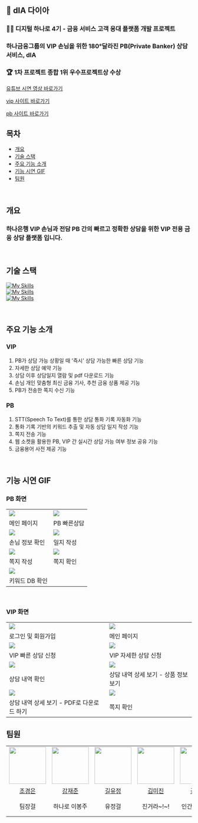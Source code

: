 ## 💎 dIA 다이아
### 👨‍💻 디지털 하나로 4기 - 금융 서비스 고객 응대 플랫폼 개발 프로젝트

### 하나금융그룹의 VIP 손님을 위한 180°달라진 PB(Private Banker) 상담 서비스, dIA

### 🏆 1차 프로젝트 종합 1위 우수프로젝트상 수상

[유튜브 시연 영상 바로가기](https://www.youtube.com/watch?v=q66A-Tz5t5w) <br/>

[vip 사이트 바로가기](https://dia-vip-fe.vercel.app/) <br/>

[pb 사이트 바로가기](https://dia-pb-fe.vercel.app/)

## 목차
- [ 개요 ](#개요)
- [ 기술 스택 ](#기술-스택)
- [ 주요 기능 소개 ](#주요-기능-소개)
- [ 기능 시연 GIF ](#기능-시연-GIF)
- [ 팀원 ](#팀원)

<br>

## 개요
### 하나은행 VIP 손님과 전담 PB 간의 빠르고 정확한 상담을 위한 VIP 전용 금융 상담 플랫폼 입니다.
<br>

## 기술 스택
[![My Skills](https://skillicons.dev/icons?i=react,typescript,next,css,tailwind)](https://skillicons.dev)
<br>
[![My Skills](https://skillicons.dev/icons?i=java,spring,py,flask,mysql)](https://skillicons.dev)
<br>
[![My Skills](https://skillicons.dev/icons?i=github,aws,nginx,postman)](https://skillicons.dev)

<br>

## 주요 기능 소개

### VIP
1. PB가 상담 가능 상황일 때 '즉시' 상담 가능한 빠른 상담 기능
2. 자세한 상담 예약 기능
3. 상담 이후 상담일지 열람 및 pdf 다운로드 기능
4. 손님 개인 맞춤형 최신 금융 기사, 추천 금융 상품 제공 기능
5. PB가 전송한 쪽지 수신 기능

### PB
1. STT(Speech To Text)를 통한 상담 통화 기록 자동화 기능
2. 통화 기록 기반의 키워드 추출 및 자동 상담 일지 작성 기능
3. 쪽지 전송 기능
4. 웹 소켓을 활용한 PB, VIP 간 실시간 상담 가능 여부 정보 공유 기능
5. 금융용어 사전 제공 기능

<br>


## 기능 시연 GIF

### PB 화면
<table>
  <tr>
    <td><img src="https://github.com/user-attachments/assets/bc10cf01-ea0b-4748-90b8-d49582320196"></td>
    <td><img src="https://github.com/user-attachments/assets/37f34c47-cbb9-45bb-a4a2-fac340d3f275"></td>
  </tr>
  <tr>
    <td>메인 페이지</td>
    <td>PB 빠른상담</td>
  </tr>

 <tr>
    <td><img src="https://github.com/user-attachments/assets/4369b135-2350-4f02-bec0-7e0a0ebaa086"></td>
    <td><img src="https://github.com/user-attachments/assets/f12c943d-0b73-4f3d-8e49-f0fef2eeff20"></td>
  </tr>
  <tr>
    <td>손님 정보 확인</td>
    <td>일지 작성</td>
  </tr>

   <tr>
    <td><img src="https://github.com/user-attachments/assets/a72e6967-ca95-4703-a3c8-8e09fdac7755"></td>
    <td><img src="https://github.com/user-attachments/assets/3ab0db4b-7b57-452b-902c-bce8ce9fa100"></td>
  </tr>
  <tr>
    <td>쪽지 작성</td>
    <td>쪽지 확인</td>
  </tr>

  <tr>
    <td><img src="https://github.com/user-attachments/assets/3da19622-1797-4705-8dc5-9e0a1395f15e"></td>
    <td></td>
  </tr>
  <tr>
    <td>키워드 DB 확인</td>
    <td></td>
  </tr>
</table>

<br>

### VIP 화면

<table>
   <tr>
    <td><img src="https://github.com/user-attachments/assets/8033b6ab-a985-4742-8b71-5eb3cbac0b02"></td>
    <td><img src="https://github.com/user-attachments/assets/88827466-ea74-47bd-a459-c2cb12356d3e"></td>
   </tr>
   <tr>
    <td>로그인 및 회원가입</td>
    <td>메인 페이지</td>
   </tr>

   <tr>
    <td><img src="https://github.com/user-attachments/assets/acc00618-2b9e-46c1-9a30-7cb188247e34"></td>
    <td><img src="https://github.com/user-attachments/assets/ac95d168-31b3-41f4-b74a-e05e79062b16"></td>
   </tr>
   <tr>
    <td>VIP 빠른 상담 신청</td>
    <td>VIP 자세한 상담 신청</td>
   </tr>

   <tr>
    <td><img src="https://github.com/user-attachments/assets/ac81a028-4f76-49d8-8890-7129f9983c36"></td>
    <td><img src="https://github.com/user-attachments/assets/6ec0dc83-1dfc-48ac-b632-e83b2984b016"></td>
   </tr>
   <tr>
    <td>상담 내역 확인</td>
    <td>상담 내역 상세 보기 - 상품 정보 보기</td>
   </tr>

   <tr>
    <td><img src="https://github.com/user-attachments/assets/f3a1d445-d69b-48c6-87a2-7eab574715fe"></td>
    <td><img src="https://github.com/user-attachments/assets/0f3fdd92-34f1-4ec1-9a41-0364a8ce30ec"></td>
   </tr>
   <tr>
    <td>상담 내역 상세 보기 - PDF로 다운로드 하기</td>
    <td>쪽지 확인</td>
   </tr>
</table>

## 팀원
<table>
  <tr>
    <td><img src="https://github.com/Kyoungeun-creator.png" width="100px" /></td>
		<td><img src="https://github.com/BBZJUN.png" width="100px" /></td>
    <td><img src="https://github.com/YoojeongKil.png" width="100px" /></td>
    <td><img src="https://github.com/larchlarix.png" width="100px" /></td>
		<td><img src="https://github.com/daneng4.png" width="100px" /></td>
    <td><img src="https://github.com/hs917ouo.png" width="100px" /></td>
    <td><img src="https://github.com/jangdayeon.png" width="100px" /></td>
  </tr>
  <tr>
	<td align="center"><a href="https://github.com/KyoungEun-creator">조경은</a>
    	</td>
    	<td align="center"><a href="https://github.com/BBZJUN">강재준</a>
    	</td>
	<td align="center"><a href="https://github.com/YoojeongKil">길유정</a>
   	 </td>
	<td align="center"><a href="https://github.com/larchlarix">김미진</a>
    	</td>
    	<td align="center"><a href="https://github.com/daneng4">김은서</a>
    	</td>
	<td align="center"><a href="https://github.com/hs917ouo">김현수</a>
    	</td>
   	 <td align="center"><a href="https://github.com/jangdayeon">장다연</a>
    	</td>	
  </tr>
  	<tr>
    	<td align="center">팀장걸</td>
    	<td align="center">하나로 이봉주</td>
    	<td align="center">유정걸</td>
    	<td align="center">진거라~!~!</td>
    	<td align="center">인간같은 로봇</td>
    	<td align="center">현수수수퍼노바</td>
	<td align="center">부팀장선배</td>
  </tr>
</table>
